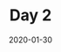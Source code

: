 ---
path: "/workouts/day-2"
date: "2020-01-30"
title: "Day 2"
excercises:
  - title: 	Overhead BB Press
    rest: 2+
    notes:
    reps:
      - "6"
      - "6"
      - "6"
      - "6"
  - title: Pull-up
    rest: 2+
    notes: Weighted or assisted to achieve RIR for given reps.
    reps:
      - "10"
      - "10"
      - "10"
      - "10"
  - title: 	Leg Extension
    rest: 1+
    notes: 
    reps:
      - "10"
      - "10"
      - "10"
  - title: 	Leg Curl
    rest: 1+
    notes: 
    reps:
      - "15"
      - "15"
      - "15"
  - title: 	Chest Flye
    rest: 1+
    notes: Pec deck or cables as preferred.
    reps:
      - "12"
      - "12"
      - "12"
      - "12"	
  - title: DB Curl
    rest: 1+
    notes: Any variant
    reps:
      - "12"
      - "12"
      - "12"
---